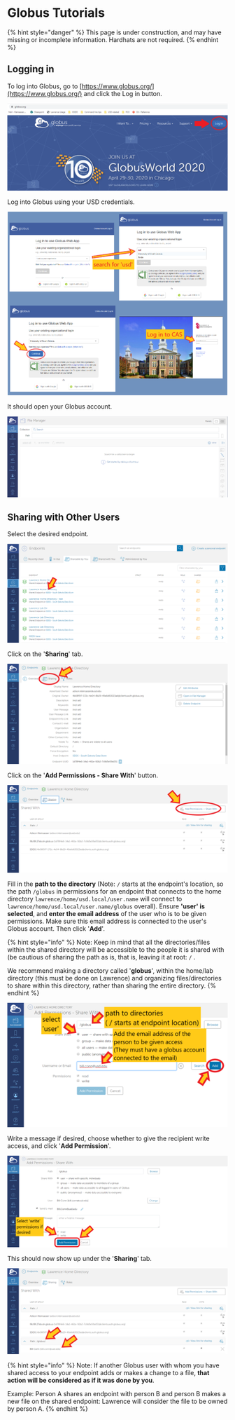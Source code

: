 # Globus Tutorials

{% hint style="danger" %}
This page is under construction, and may have missing or incomplete information.  Hardhats are not required.
{% endhint %}

## Logging in

To log into Globus, go to [https://www.globus.org/](https://www.globus.org/) and click the Log in button.

![](../.gitbook/assets/image%20%2860%29.png)

Log into Globus using your USD credentials.

![](../.gitbook/assets/image%20%288%29.png)

It should open your Globus account.

![](../.gitbook/assets/image%20%2838%29.png)

## 

## Sharing with Other Users

Select the desired endpoint.

![](../.gitbook/assets/image%20%2856%29.png)

Click on the '**Sharing**' tab.

![](../.gitbook/assets/image%20%2826%29.png)

Click on the '**Add Permissions - Share With**' button.

![](../.gitbook/assets/image%20%2821%29.png)

Fill in the **path to the directory** \(Note: `/` starts at the endpoint's location, so the path `/globus` in permissions for an endpoint that connects to the home directory `lawrence/home/usd.local/user.name` will connect to `lawrence/home/usd.local/user.name/globus` overall\).  Ensure **'user' is selected**, and **enter the email address** of the user who is to be given permissions.  Make sure this email address is connected to the user's Globus account.  Then click '**Add**'.

{% hint style="info" %}
Note: Keep in mind that all the directories/files within the shared directory will be accessible to the people it is shared with \(be cautious of sharing the path as is, that is, leaving it at root: `/` .  

We recommend making a directory called '**globus**', within the home/lab directory \(this must be done on Lawrence\) and organizing files/directories to share within this directory, rather than sharing the entire directory.
{% endhint %}

![](../.gitbook/assets/image%20%2833%29.png)

Write a message if desired, choose whether to give the recipient write access, and click '**Add Permission**'.

![](../.gitbook/assets/image%20%2818%29.png)

This should now show up under the '**Sharing**' tab.

![](../.gitbook/assets/image%20%2832%29.png)

{% hint style="info" %}
Note: If another Globus user with whom you have shared access to your endpoint adds or makes a change to a file, **that action will be considered as if it was done by you**.  

Example: Person A shares an endpoint with person B and person B makes a new file on the shared endpoint: Lawrence will consider the file to be owned by person A.
{% endhint %}

